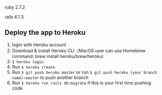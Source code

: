 ruby 2.7.2

rails 6.1.3

## Deploy the app to Heroku
1. login with Heroku account
2. Download & install Heroku CLI（MacOS user can use Homebrew command: brew install heroku/brew/heroku)
3. `$ heroku login`
4. Run `$ heroku create`
5. Run `$ git push heroku master` or run `$ git push heroku (your branch name):master` to push another branch
6. Run `$ heroku run rails db:migrate` if this is your first time pushing code
